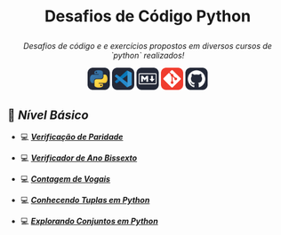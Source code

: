 
# <p align="center"> Desafios de Código Python </p>

<p align="center"><i>Desafios de código e e exercícios propostos em diversos cursos  de `python` realizados!</i></p>

<p align="center">
<img height=40px src="img/Python-Dark.svg"/>
<img height=40px src="img/VSCode-Dark.svg"/>
<img height=40px src="img/Markdown-Dark.svg"/>
<img height=40px src="img/Git.svg"/>
<img height=40px src="img/Github-Dark.svg"/>
</p>


## 🍼 ***Nível Básico*** 


- 💻 [***Verificação de Paridade***](basic/01_verificacao_paridade/README.md)

- 💻 [***Verificador de Ano Bissexto***](basic/02_verificador_ano_bissexto/README.md)

- 💻 [***Contagem de Vogais***](basic/03_contagem_vogais/README.md)

- 💻 [***Conhecendo Tuplas em Python***](basic/04_utilizando_tuplas/README.md)

- 💻 [***Explorando Conjuntos em Python***](basic/05_explorando_conjuntos/README.md)
